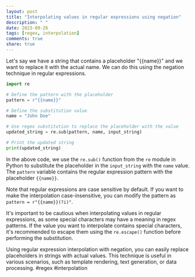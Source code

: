 ```yaml
---
layout: post
title: "Interpolating values in regular expressions using negation"
description: " "
date: 2023-09-26
tags: [regex, interpolation]
comments: true
share: true
---
```


Let's say we have a string that contains a placeholder "{{name}}" and we want to replace it with the actual name. We can do this using the negation technique in regular expressions.

```python
import re

# Define the pattern with the placeholder
pattern = r"{{name}}"

# Define the substitution value
name = "John Doe"

# Use regex substitution to replace the placeholder with the value
updated_string = re.sub(pattern, name, input_string)

# Print the updated string
print(updated_string)
```

In the above code, we use the `re.sub()` function from the `re` module in Python to substitute the placeholder in the `input_string` with the `name` value. The `pattern` variable contains the regular expression pattern with the placeholder `{{name}}`.

Note that regular expressions are case sensitive by default. If you want to make the interpolation case-insensitive, you can modify the pattern as `pattern = r"{{name}}(?i)"`.

It's important to be cautious when interpolating values in regular expressions, as some special characters may have a meaning in regex patterns. If the value you want to interpolate contains special characters, it's recommended to escape them using the `re.escape()` function before performing the substitution.

Using regular expression interpolation with negation, you can easily replace placeholders in strings with actual values. This technique is useful in various scenarios, such as template rendering, text generation, or data processing. #regex #interpolation